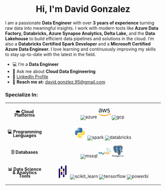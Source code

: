 <h1 align="center">Hi, I'm David Gonzalez</h1>

I am a passionate **Data Engineer** with over **3 years of experience** turning raw data into meaningful insights. I work with modern tools like **Azure Data Factory, Databricks, Azure Synapse Analytics, Delta Lake,** and the **Data Lakehouse** to build efficient data pipelines and solutions in the cloud. I’m also a **Databricks Certified Spark Developer** and a **Microsoft Certified Azure Data Engineer.** I love learning and continuously improving my skills to stay up-to-date with the latest in the field.

- 💻 I’m a **Data Engineer**
- 💬 Ask me about **Cloud Data Engineering**
- 🔗 [LinkedIn Profile](https://www.linkedin.com/in/davidgh95/)
- 📧 **Reach me at:** david.gonzlez.95@gmail.com  

### Specialize In:

<table style="width: 100%; table-layout: fixed; text-align: center;">
  <!-- Columna de Títulos -->
  <tr style="line-height: 0.8;">
    <td style="width: 25%;"><h4>☁️ Cloud Platforms</h4></td>
    <td>
      <a href="https://azure.microsoft.com/en-in/" target="_blank" rel="noreferrer" style="text-decoration: none;">
        <img src="https://www.vectorlogo.zone/logos/microsoft_azure/microsoft_azure-icon.svg" alt="azure" width="40" height="40" style="border: none;"/>
      </a>
      <a href="https://aws.amazon.com" target="_blank" rel="noreferrer" style="text-decoration: none;">
        <img src="https://raw.githubusercontent.com/devicons/devicon/master/icons/amazonwebservices/amazonwebservices-original-wordmark.svg" alt="aws" width="40" height="40" style="border: none;"/>
      </a>
      <a href="https://cloud.google.com" target="_blank" rel="noreferrer" style="text-decoration: none;">
        <img src="https://www.vectorlogo.zone/logos/google_cloud/google_cloud-icon.svg" alt="gcp" width="40" height="40" style="border: none;"/>
      </a>
    </td>
  </tr>
  <tr style="line-height: 0.8;">
    <td style="width: 25%;"><h4>💻 Programming Languages</h4></td>
    <td>
      <a href="https://www.python.org" target="_blank" rel="noreferrer" style="text-decoration: none;">
        <img src="https://raw.githubusercontent.com/devicons/devicon/master/icons/python/python-original.svg" alt="python" width="40" height="40" style="border: none;"/>
      </a>
      <a href="https://spark.apache.org/" target="_blank" rel="noreferrer" style="text-decoration: none;">
        <img src="https://upload.wikimedia.org/wikipedia/commons/f/f3/Apache_Spark_logo.svg" alt="spark" width="40" height="40" style="border: none;"/>
      </a>
      <a href="https://databricks.com/" target="_blank" rel="noreferrer" style="text-decoration: none;">
        <img src="https://upload.wikimedia.org/wikipedia/commons/6/63/Databricks_Logo.png" alt="databricks" width="40" height="40" style="border: none;"/>
      </a>
    </td>
  </tr>
  <tr style="line-height: 0.8;">
    <td style="width: 25%;"><h4>🗄️ Databases</h4></td>
    <td>
      <a href="https://www.microsoft.com/en-us/sql-server" target="_blank" rel="noreferrer" style="text-decoration: none;">
        <img src="https://www.svgrepo.com/show/303229/microsoft-sql-server-logo.svg" alt="mssql" width="40" height="40" style="border: none;"/>
      </a>
      <a href="https://www.mysql.com/" target="_blank" rel="noreferrer" style="text-decoration: none;">
        <img src="https://raw.githubusercontent.com/devicons/devicon/master/icons/mysql/mysql-original-wordmark.svg" alt="mysql" width="40" height="40" style="border: none;"/>
      </a>
      <a href="https://www.postgresql.org" target="_blank" rel="noreferrer" style="text-decoration: none;">
        <img src="https://raw.githubusercontent.com/devicons/devicon/master/icons/postgresql/postgresql-original-wordmark.svg" alt="postgresql" width="40" height="40" style="border: none;"/>
      </a>
    </td>
  </tr>
  <tr style="line-height: 0.8;">
    <td style="width: 25%;"><h4>📊 Data Science & Analytics Tools</h4></td>
    <td>
      <a href="https://pandas.pydata.org/" target="_blank" rel="noreferrer" style="text-decoration: none;">
        <img src="https://raw.githubusercontent.com/devicons/devicon/2ae2a900d2f041da66e950e4d48052658d850630/icons/pandas/pandas-original.svg" alt="pandas" width="40" height="40" style="border: none;"/>
      </a>
      <a href="https://scikit-learn.org/" target="_blank" rel="noreferrer" style="text-decoration: none;">
        <img src="https://upload.wikimedia.org/wikipedia/commons/0/05/Scikit_learn_logo_small.svg" alt="scikit_learn" width="40" height="40" style="border: none;"/>
      </a>
      <a href="https://www.tensorflow.org/" target="_blank" rel="noreferrer" style="text-decoration: none;">
        <img src="https://www.vectorlogo.zone/logos/tensorflow/tensorflow-icon.svg" alt="tensorflow" width="40" height="40" style="border: none;"/>
      </a>
      <a href="https://powerbi.microsoft.com/" target="_blank" rel="noreferrer" style="text-decoration: none;">
        <img src="https://www.vectorlogo.zone/logos/microsoft_powerbi/microsoft_powerbi-icon.svg" alt="powerbi" width="40" height="40" style="border: none;"/>
      </a>
    </td>
  </tr>
</table>


